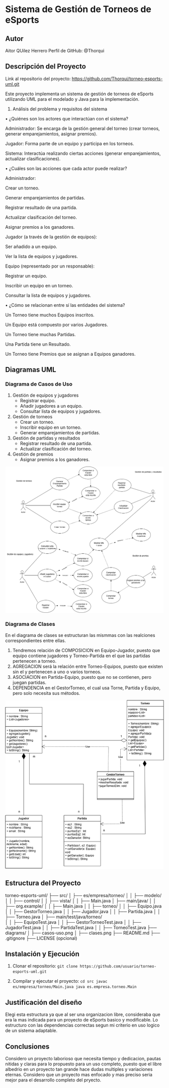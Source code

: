 # Sistema de Gestión de Torneos de eSports

## Autor
Aitor QUilez Herrero
Perfil de GitHub: @Thorqui

## Descripción del Proyecto

Link al repositorio del proyecto:
https://github.com/Thorqui/torneo-esports-uml.git

Este proyecto implementa un sistema de gestión de torneos de eSports
utilizando UML para el modelado y Java para la implementación.

1. Análisis del problema y requisitos del sistema

• ¿Quiénes son los actores que interactúan con el sistema?

Administrador: Se encarga de la gestión general del torneo (crear torneos, generar emparejamientos, asignar premios).

Jugador: Forma parte de un equipo y participa en los torneos.

Sistema: Interactúa realizando ciertas acciones (generar emparejamientos, actualizar clasificaciones).

• ¿Cuáles son las acciones que cada actor puede realizar?

Administrador:

Crear un torneo.

Generar emparejamientos de partidas.

Registrar resultado de una partida.

Actualizar clasificación del torneo.

Asignar premios a los ganadores.

Jugador (a través de la gestión de equipos):

Ser añadido a un equipo.

Ver la lista de equipos y jugadores.

Equipo (representado por un responsable):

Registrar un equipo.

Inscribir un equipo en un torneo.

Consultar la lista de equipos y jugadores.



• ¿Cómo se relacionan entre sí las entidades del sistema?

Un Torneo tiene muchos Equipos inscritos.

Un Equipo está compuesto por varios Jugadores.

Un Torneo tiene muchas Partidas.

Una Partida tiene un Resultado.

Un Torneo tiene Premios que se asignan a Equipos ganadores.

## Diagramas UML
### Diagrama de Casos de Uso

1. Gestión de equipos y jugadores
    - Registrar equipo.
    - Añadir jugadores a un equipo.
    - Consultar lista de equipos y jugadores.
2. Gestión de torneos
    - Crear un torneo.
    - Inscribir equipo en un torneo.
    - Generar emparejamientos de partidas.
3. Gestión de partidas y resultados
    - Registrar resultado de una partida.
    - Actualizar clasificación del torneo.
4. Gestión de premios
    - Asignar premios a los ganadores.

![Diagrama de casos de uso](diagrams/casos-uso.png)

### Diagrama de Clases
En el diagrama de clases se estructuran las mismmas con las realciones correspondientes entre ellas.
1. Tendremos relación de COMPOSICION en Equipo-Jugador, puesto que equipo contiene jugadores
   y Torneo-Partida en el que las partidas pertenecen a torneo.
2. AGREGACION será la relación entre Torneo-Equipos, puesto que existen sin el y pertenecen a uno o varios torneos.
3. ASOCIACION en Partida-Equipo, puesto que no se contienen, pero juegan partidas.
4. DEPENDENCIA en el GestorTorneo, el cual usa Torne, Partida y Equipo, pero solo necesita sus métodos.

![Diagrama de clases](diagrams/clases.png)

## Estructura del Proyecto

torneo-esports-uml/ ├── src/
│ ├── es/empresa/torneo/
│ │ ├── modelo/
│ │ ├── control/
│ │ ├── vista/
│ │ ├── Main.java
│ ├── main/java/
│ │   ├── org.example/
│ │      ├── Main.java
│ │   ├── torneo/
│ │      ├── Equipo.java
│ │      ├── GestorTorneo.java
│ │      ├── Jugador.java
│ │      ├── Partida.java
│ │      ├── Torneo.java
│ ├── main/test/java/torneo/  
│ │            ├── EquipoTest.java
│ │            ├── GestorTorneoTest.java
│ │            ├── JugadorTest.java
│ │            ├── PartidaTest.java
│ │            ├── TorneoTest.java
├── diagrams/
│ ├── casos-uso.png
│ ├── clases.png
├── README.md
├── .gitignore
├── LICENSE (opcional)


## Instalación y Ejecución
1. Clonar el repositorio:
   `git clone https://github.com/usuario/torneo-esports-uml.git`

2. Compilar y ejecutar el proyecto:
   `cd src javac es/empresa/torneo/Main.java java es.empresa.torneo.Main`

## Justificación del diseño
Elegi esta estructura ya que al ser una organizacion libre, consideraba que era la mas indicada para un 
proyecto de eSports basico y modificable.
Lo estructuro con las dependencias correctas segun mi criterio en uso logico de un sistema adaptable.

## Conclusiones
Considero un proyecto laborioso que necesita tiempo y dedicacion, pautas nitidas y claras para lo propuesto
para un uso completo, puesto que el libre albedrio en un proyecto tan grande hace dudas multiples y variaciones
eternas.
Considero que un proyecto mas enfocado y mas preciso seria mejor para el desarrollo completo del pryecto.
